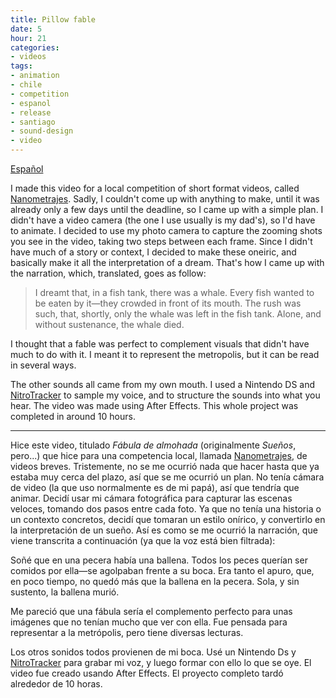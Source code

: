 ```yaml
---
title: Pillow fable
date: 5
hour: 21
categories:
- videos
tags:
- animation
- chile
- competition
- espanol
- release
- santiago
- sound-design
- video
---
```


<VideoEmbed service="vimeo" id="6445520" width="500" height="375" />

[Español](http://blog.agj.cl/2009/09/pillow-fable/#more-362)

I made this video for a local competition of short format videos, called [Nanometrajes](http://www.nanometrajes.cl/). Sadly, I couldn't come up with anything to make, until it was already only a few days until the deadline, so I came up with a simple plan. I didn't have a video camera (the one I use usually is my dad's), so I'd have to animate. I decided to use my photo camera to capture the zooming shots you see in the video, taking two steps between each frame. Since I didn't have much of a story or context, I decided to make these oneiric, and basically make it all the interpretation of a dream. That's how I came up with the narration, which, translated, goes as follow:

> I dreamt that, in a fish tank, there was a whale. Every fish wanted to be eaten by it—they crowded in front of its mouth. The rush was such, that, shortly, only the whale was left in the fish tank. Alone, and without sustenance, the whale died.

I thought that a fable was perfect to complement visuals that didn't have much to do with it. I meant it to represent the metropolis, but it can be read in several ways.

The other sounds all came from my own mouth. I used a Nintendo DS and [NitroTracker](http://nitrotracker.tobw.net/) to sample my voice, and to structure the sounds into what you hear. The video was made using After Effects. This whole project was completed in around 10 hours.<!-- more -->

---

<!-- language -->

Hice este video, titulado _Fábula de almohada_ (originalmente _Sueños_, pero...) que hice para una competencia local, llamada [Nanometrajes](http://www.nanometrajes.cl/), de videos breves. Tristemente, no se me ocurrió nada que hacer hasta que ya estaba muy cerca del plazo, así que se me ocurrió un plan. No tenía cámara de video (la que uso normalmente es de mi papá), así que tendría que animar. Decidí usar mi cámara fotográfica para capturar las escenas veloces, tomando dos pasos entre cada foto. Ya que no tenía una historia o un contexto concretos, decidí que tomaran un estilo onírico, y convertirlo en la interpretación de un sueño. Así es como se me ocurrió la narración, que viene transcrita a continuación (ya que la voz está bien filtrada):

Soñé que en una pecera había una ballena. Todos los peces querían ser comidos por ella—se agolpaban frente a su boca. Era tanto el apuro, que, en poco tiempo, no quedó más que la ballena en la pecera. Sola, y sin sustento, la ballena murió.

Me pareció que una fábula sería el complemento perfecto para unas imágenes que no tenían mucho que ver con ella. Fue pensada para representar a la metrópolis, pero tiene diversas lecturas.

Los otros sonidos todos provienen de mi boca. Usé un Nintendo Ds y [NitroTracker](http://nitrotracker.tobw.net/) para grabar mi voz, y luego formar con ello lo que se oye. El video fue creado usando After Effects. El proyecto completo tardó alrededor de 10 horas.
